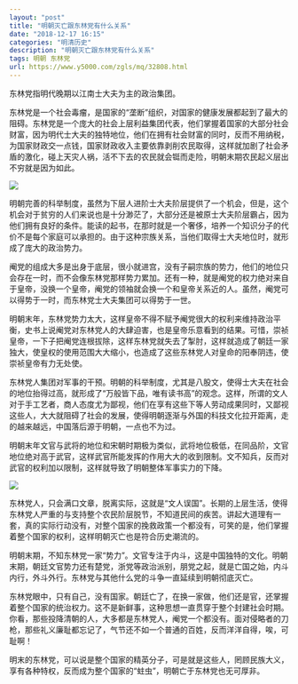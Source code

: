 ```yaml
---
layout: "post"
title: "明朝灭亡跟东林党有什么关系"
date: "2018-12-17 16:15"
categories: "明清历史"
description: "明朝灭亡跟东林党有什么关系"
tags: 明朝 东林党
url: https://www.y5000.com/zgls/mq/32808.html
---
```






东林党指明代晚期以江南士大夫为主的政治集团。

东林党是一个社会毒瘤，是国家的“垄断”组织，对国家的健康发展都起到了最大的阻碍。东林党是一个庞大的社会上层利益集团代表，他们掌握着国家的大部分社会财富，因为明代士大夫的独特地位，他们在拥有社会财富的同时，反而不用纳税，为国家财政交一点钱，国家财政收入主要依靠剥削农民取得，这样就加剧了社会矛盾的激化，碰上天灾人祸，活不下去的农民就会铤而走险，明朝末期农民起义层出不穷就是因为如此。

![](https://img.y5000.com/uploads/allimg/180912/8-1P91210211aT.jpg)

明朝完善的科举制度，虽然为下层人进阶士大夫阶层提供了一个机会，但是，这个机会对于贫穷的人们来说也是十分渺茫了，大部分还是被原士大夫阶层霸占，因为他们拥有良好的条件。能读的起书，在那时就是一个奢侈，培养一个知识分子的代价不是每个家庭可以承担的。由于这种宗族关系，当他们取得士大夫地位时，就形成了庞大的政治势力。

阉党的组成大多是出身于底层，很小就进宫，没有子嗣宗族的势力，他们的地位只会存在一时，而不会像东林党那样势力累加。还有一种，就是阉党的权力绝对来自于皇帝，没换一个皇帝，阉党的领袖就会换一个和皇帝关系近的人。虽然，阉党可以得势于一时，而东林党士大夫集团可以得势于一世。

明朝末年，东林党势力太大，这样皇帝不得不赋予阉党很大的权利来维持政治平衡，史书上说阉党对东林党人的大肆迫害，也是皇帝乐意看到的结果。可惜，崇祯皇帝，一下子把阉党连根拔除，这样东林党就失去了掣肘，这样就造成了朝廷一家独大，使皇权的使用范围大大缩小，也造成了这些东林党人对皇命的阳奉阴违，使崇祯皇帝有力无处使。

东林党人集团对军事的干预。明朝的科举制度，尤其是八股文，使得士大夫在社会的地位抬得过高，就形成了“万般皆下品，唯有读书高”的观念。这样，所谓的文人对于手工艺者，商人态度尤为鄙视，他们在享有这些下等人劳动成果同时，又鄙视这些人，大大就阻碍了社会的发展，使得明朝逐渐与外国的科技文化拉开距离，走的越来越远，中国落后源于明朝，一点也不为过。

明朝末年文官与武将的地位和宋朝时期极为类似，武将地位极低，在同品阶，文官地位绝对高于武官，这样武官所能发挥的作用大大的收到限制。文不知兵，反而对武官的权利加以限制，这样就导致了明朝整体军事实力的下降。

![](https://img.y5000.com/uploads/allimg/180912/8-1P912102130S3.jpg)

东林党人，只会满口文章，脱离实际，这就是“文人误国”。长期的上层生活，使得东林党人严重的与支持整个农民阶层脱节，不知道民间的疾苦。讲起大道理有一套，真的实际行动没有，对整个国家的挽救政策一个都没有，可笑的是，他们掌握着整个国家的权利，这样明朝灭亡也是符合历史潮流的。

明朝末期，不知东林党一家“势力”。文官专注于内斗，这是中国独特的文化。明朝末期，朝廷文官势力还有楚党，浙党等政治派别，朋党之起，就是亡国之始，内斗内行，外斗外行。东林党与其他什么党的斗争一直延续到明朝彻底灭亡。

东林党眼中，只有自己，没有国家。朝廷亡了，在换一家做，他们还是官，还掌握着整个国家的统治权力。这不是新鲜事，这种思想一直贯穿于整个封建社会时期。你看，那些投降清朝的人，大多都是东林党人，阉党一个都没有。面对侵略者的刀枪，那些礼义廉耻都忘记了，气节还不如一个普通的百姓，反而洋洋自得，唉，可耻啊！

明末的东林党，可以说是整个国家的精英分子，可是就是这些人，罔顾民族大义，享有各种特权，反而成为整个国家的“蛀虫”，明朝亡于东林党也无可厚非。
